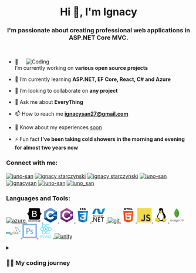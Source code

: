 <!-- ![MasterHead](https://www.chillcode.org/img/Others/blog-img(1).png)  ChillCode-baner -->
<h1 align="center">Hi 👋, I'm Ignacy</h1>
<h3 align="center">I'm passionate about creating professional web applications in ASP.NET Core MVC.</h3>
<!--<p align="left"> <img src="https://komarev.com/ghpvc/?username=iuno-san&label=Profile%20views&color=0e75b6&style=flat" alt="iuno-san" /> </p>-->
<br>

<div>
  <img align="right" alt="Coding" width="450" src="https://lh4.googleusercontent.com/-5XeDpepgZ2s/TPxKaB8HHxI/AAAAAAAAEAc/fHvEC5Z_-1k/s640/FCPS-2010-12-05-18h35m40s39.png.jpg">

- 🔭 I’m currently working on **various open source projects**

- 🌱 I’m currently learning **ASP.NET, EF Core, React, C# and Azure**

- 👯 I’m looking to collaborate on **any project**

<!-- - 🤝 I’m looking for help with [ChillCode](https://github.com/Chillcode-Official) -->

<!-- - 👨‍💻 All of my projects are available at [soon](soon) -->

- 💬 Ask me about **EveryThing**

- 📫 How to reach me **ignacysan27@gmail.com**

- 📄 Know about my experiences [soon](soon)

- ⚡ Fun fact **I've been taking cold showers in the morning and evening for almost two years now**
</div>

<h3 align="left">Connect with me:</h3>
<p align="left">
<a href="https://dev.to/iuno-san" target="blank"><img align="center" src="https://raw.githubusercontent.com/rahuldkjain/github-profile-readme-generator/master/src/images/icons/Social/devto.svg" alt="iuno-san" height="30" width="40" /></a>
<a href="https://linkedin.com/in/ignacy starczynski" target="blank"><img align="center" src="https://raw.githubusercontent.com/rahuldkjain/github-profile-readme-generator/master/src/images/icons/Social/linked-in-alt.svg" alt="ignacy starczynski" height="30" width="40" /></a>
<a href="https://stackoverflow.com/users/ignacy starczynski" target="blank"><img align="center" src="https://raw.githubusercontent.com/rahuldkjain/github-profile-readme-generator/master/src/images/icons/Social/stack-overflow.svg" alt="ignacy starczynski" height="30" width="40" /></a>
<a href="https://codesandbox.com/iuno-san" target="blank"><img align="center" src="https://raw.githubusercontent.com/rahuldkjain/github-profile-readme-generator/master/src/images/icons/Social/codesandbox.svg" alt="iuno-san" height="30" width="40" /></a>
<a href="https://www.hackerrank.com/ignacysan" target="blank"><img align="center" src="https://raw.githubusercontent.com/rahuldkjain/github-profile-readme-generator/master/src/images/icons/Social/hackerrank.svg" alt="ignacysan" height="30" width="40" /></a>
<a href="https://www.leetcode.com/iuno-san" target="blank"><img align="center" src="https://raw.githubusercontent.com/rahuldkjain/github-profile-readme-generator/master/src/images/icons/Social/leet-code.svg" alt="iuno-san" height="30" width="40" /></a>
<a href="https://discord.gg/iuno_san" target="blank"><img align="center" src="https://raw.githubusercontent.com/rahuldkjain/github-profile-readme-generator/master/src/images/icons/Social/discord.svg" alt="iuno_san" height="30" width="40" /></a>
</p>

<h3 align="left">Languages and Tools:</h3>
<p align="left"> <a href="https://azure.microsoft.com/en-in/" target="_blank" rel="noreferrer"> <img src="https://www.vectorlogo.zone/logos/microsoft_azure/microsoft_azure-icon.svg" alt="azure" width="40" height="40"/> </a> <a href="https://getbootstrap.com" target="_blank" rel="noreferrer"> <img src="https://raw.githubusercontent.com/devicons/devicon/master/icons/bootstrap/bootstrap-plain-wordmark.svg" alt="bootstrap" width="40" height="40"/> </a> <a href="https://www.w3schools.com/cpp/" target="_blank" rel="noreferrer"> <img src="https://raw.githubusercontent.com/devicons/devicon/master/icons/cplusplus/cplusplus-original.svg" alt="cplusplus" width="40" height="40"/> </a> <a href="https://www.w3schools.com/cs/" target="_blank" rel="noreferrer"> <img src="https://raw.githubusercontent.com/devicons/devicon/master/icons/csharp/csharp-original.svg" alt="csharp" width="40" height="40"/> </a> <a href="https://www.w3schools.com/css/" target="_blank" rel="noreferrer"> <img src="https://raw.githubusercontent.com/devicons/devicon/master/icons/css3/css3-original-wordmark.svg" alt="css3" width="40" height="40"/> </a> <a href="https://dotnet.microsoft.com/" target="_blank" rel="noreferrer"> <img src="https://raw.githubusercontent.com/devicons/devicon/master/icons/dot-net/dot-net-original-wordmark.svg" alt="dotnet" width="40" height="40"/> </a> <a href="https://git-scm.com/" target="_blank" rel="noreferrer"> <img src="https://www.vectorlogo.zone/logos/git-scm/git-scm-icon.svg" alt="git" width="40" height="40"/> </a> <a href="https://www.w3.org/html/" target="_blank" rel="noreferrer"> <img src="https://raw.githubusercontent.com/devicons/devicon/master/icons/html5/html5-original-wordmark.svg" alt="html5" width="40" height="40"/> </a> <a href="https://developer.mozilla.org/en-US/docs/Web/JavaScript" target="_blank" rel="noreferrer"> <img src="https://raw.githubusercontent.com/devicons/devicon/master/icons/javascript/javascript-original.svg" alt="javascript" width="40" height="40"/> </a> <a href="https://www.linux.org/" target="_blank" rel="noreferrer"> <img src="https://raw.githubusercontent.com/devicons/devicon/master/icons/linux/linux-original.svg" alt="linux" width="40" height="40"/> </a> <a href="https://www.mongodb.com/" target="_blank" rel="noreferrer"> <img src="https://raw.githubusercontent.com/devicons/devicon/master/icons/mongodb/mongodb-original-wordmark.svg" alt="mongodb" width="40" height="40"/> </a> <a href="https://www.mysql.com/" target="_blank" rel="noreferrer"> <img src="https://raw.githubusercontent.com/devicons/devicon/master/icons/mysql/mysql-original-wordmark.svg" alt="mysql" width="40" height="40"/> </a> <a href="https://www.photoshop.com/en" target="_blank" rel="noreferrer"> <img src="https://raw.githubusercontent.com/devicons/devicon/master/icons/photoshop/photoshop-line.svg" alt="photoshop" width="40" height="40"/> </a> <a href="https://reactjs.org/" target="_blank" rel="noreferrer"> <img src="https://raw.githubusercontent.com/devicons/devicon/master/icons/react/react-original-wordmark.svg" alt="react" width="40" height="40"/> </a> <a href="https://unity.com/" target="_blank" rel="noreferrer"> <img src="https://www.vectorlogo.zone/logos/unity3d/unity3d-icon.svg" alt="unity" width="40" height="40"/> </a> </p>

<details>
 <summary><h3>👨‍💻 My coding journey</h3></summary>
   At the age of 17, I made a bold decision and left school to pursue programming, enrolling in school part-time to focus on pursuing my dreams.

My adventure with programming began in 2017, when I became interested in the C++ language and took courses taught by Miroslaw Zelent. Although at first I wasn't sure if this was the path I wanted to take, over the past two years, since 2021, programming has become my true passion. I started with game development in Unity, and later moved on to web applications.

I consistently do my best to make every project I work on a masterpiece. I am motivated by challenges and the desire to learn new technologies. I value every opportunity for development, and my commitment to programming is always at the highest level.

<!--<p><img align="left" src="https://github-readme-stats.vercel.app/api/top-langs?username=iuno-san&show_icons=true&locale=en&layout=compact" alt="iuno-san" /></p>

<p>&nbsp;<img align="center" src="https://github-readme-stats.vercel.app/api?username=iuno-san&show_icons=true&locale=en" alt="iuno-san" /></p>

<p><img align="center" src="https://github-readme-streak-stats.herokuapp.com/?user=iuno-san&" alt="iuno-san" /></p>-->

